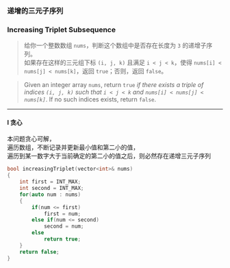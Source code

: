 ### 递增的三元子序列
### Increasing Triplet Subsequence

> 给你一个整数数组 `nums`，判断这个数组中是否存在长度为 `3` 的递增子序列。  
> 如果存在这样的三元组下标 `(i, j, k)` 且满足 `i < j < k`，使得 `nums[i] < nums[j] < nums[k]`，返回 `true`；否则，返回 `false`。  

> Given an integer array `nums`, return `true` *if there exists a triple of indices `(i, j, k)` such that `i < j < k` and `nums[i] < nums[j] < nums[k]`*. If no such indices exists, return `false`.  

----------

#### I 贪心

本问题贪心可解，  
遍历数组，不断记录并更新最小值和第二小的值，  
遍历到某一数字大于当前确定的第二小的值之后，则必然存在递增三元子序列  

```cpp
bool increasingTriplet(vector<int>& nums) 
{
    int first = INT_MAX;
    int second = INT_MAX;
    for(auto num : nums)
    {
        if(num <= first)
            first = num;
        else if(num <= second)
            second = num;
        else
            return true;
    }
    return false;
}
```
